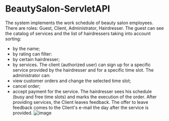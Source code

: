 # BeautySalon-ServletAPI
The system implements the work schedule of beauty salon employees. There are roles: Guest, Client, Administrator, Hairdresser.
The guest can see the catalog of services and the list of hairdressers taking into account sorting:
- by the name;
- by rating
can filter:
- by certain hairdresser;
- by services.
The client (authorized user) can sign up for a specific service provided by the hairdresser and for a specific time slot.
The administrator can:
- view customer orders and change the selected time slot;
- cancel order;
- accept payment for the service.
The hairdresser sees his schedule (busy and free time slots) and marks the execution of the order.
After providing services, the Client leaves feedback. The offer to leave feedback comes to the Client's e-mail the day after the service is provided.
![image](https://user-images.githubusercontent.com/69472608/189309000-1b54d2a0-66c3-43d1-9735-dee3f6832ec7.png)
